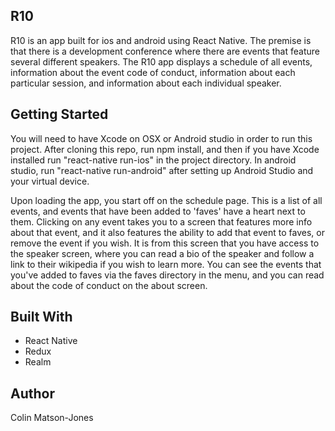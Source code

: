 ## R10

R10 is an app built for ios and android using React Native.
The premise is that there is a development conference where there are events that feature several different speakers. The R10 app displays a schedule of all events, information about the event code of conduct, information about each particular session, and information about each individual speaker.

## Getting Started

You will need to have Xcode on OSX or Android studio in order to run this project. After cloning this repo, run npm install, and then if you have Xcode installed run "react-native run-ios" in the project directory. In android studio, run "react-native run-android" after setting up Android Studio and your virtual device.

Upon loading the app, you start off on the schedule page. This is a list of all events, and events that have been added to 'faves' have a heart next to them. Clicking on any event takes you to a screen that features more info about that event, and it also features the ability to add that event to faves, or remove the event if you wish. It is from this screen that you have access to the speaker screen, where you can read a bio of the speaker and follow a link to their wikipedia if you wish to learn more. You can see the events that you've added to faves via the faves directory in the menu, and you can read about the code of conduct on the about screen.

## Built With

* React Native
* Redux
* Realm

## Author

Colin Matson-Jones

